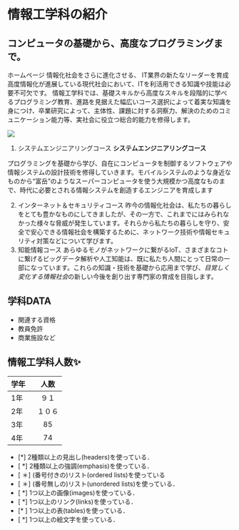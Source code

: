 # 情報工学科の紹介
<!-- Markdown記法を使って学科の紹介ページを作る -->
## コンピュータの基礎から、高度なプログラミングまで。
ホームページ
[](https://www.google.com/url?sa%3Dt%26rct%3Dj%26q%3D%26esrc%3Ds%26source%3Dweb%26cd%3D%26ved%3D2ahUKEwjrnJjzgtL3AhWegVYBHYgYAVgQFnoECA8QAQ%26url%3Dhttps%3A%2F%2Fwww.takushoku-u.ac.jp%2F%26usg%3DAOvVaw3fA3YIBXQorM0sMB-rLSIr)
情報化社会をさらに進化させる、 IT業界の新たなリーダーを育成
高度情報化が進展している現代社会において、ITを利活用できる知識や技能は必要不可欠です。
情報工学科では、基礎スキルから高度なスキルを段階的に学べるプログラミング教育、進路を見据えた幅広いコース選択によって着実な知識を身につけ、卒業研究によって、主体性、課題に対する洞察力、解決のためのコミュニケーション能力等、実社会に役立つ総合的能力を修得します。

![](https://feng.takushoku-u.ac.jp/albums/abm00014693.jpg)



1.  システムエンジニアリングコース
 **システムエンジニアリングコース**

プログラミングを基礎から学び、自在にコンピュータを制御するソフトウェアや情報システムの設計技術を修得していきます。モバイルシステムのような身近なものから“富岳”のようなスーパーコンピュータを使う大規模かつ高度なものまで、時代に必要とされる情報システムを創造するエンジニアを育成します



2. インターネット＆セキュリティコース
昨今の情報化社会は、私たちの暮らしをとても豊かなものにしてきましたが、その一方で、これまでにはみられなかった様々な脅威が発生しています。それらから私たちの暮らしを守り、安全で安心できる情報社会を構築するために、ネットワーク技術や情報セキュリティ対策などについて学びます。
3. 知能情報コース
あらゆるモノがネットワークに繋がるIoT、さまざまなコトに繋げるビッグデータ解析や人工知能は、既に私たち人間にとって日常の一部になっています。これらの知識・技術を基礎から応用まで学び、*目覚しく変化する情報社会*の新しい今後を創り出す専門家の育成を目指します。

## 学科DATA
- 関連する資格
 - 教員免許
 - 商業施設など

 ## 情報工学科人数:sparkles:

|学年|人数|
|:---|:---:|
| 1年　| ９１|  |
| 2年| １０６|  |
| 3年| 85 |
| 4年 | 74 |




<!-- この部分より上に記述を追加して下のチェックボックスで確認する -->
- [*] 2種類以上の見出し(headers)を使っている．
- [ *] 2種類以上の強調(emphasis)を使っている．
- [ ＊] (番号付きの)リスト(ordered lists)を使っている
- [ ＊] (番号無しの)リスト(unordered lists)を使っている．
- [ *] 1つ以上の画像(images)を使っている．
- [ *] 1つ以上のリンク(links)を使っている．
- [* ] 1つ以上の表(tables)を使っている．
- [ *] 1つ以上の絵文字を使っている．
